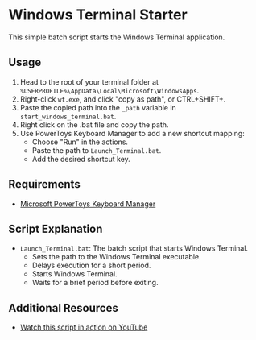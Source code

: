# Windows Terminal Starter

This simple batch script starts the Windows Terminal application.

## Usage

1. Head to the root of your terminal folder at `%USERPROFILE%\AppData\Local\Microsoft\WindowsApps`.
2. Right-click `wt.exe`,  and click "copy as path", or CTRL+SHIFT+.
3. Paste the copied path into the `_path` variable in `start_windows_terminal.bat`.
4. Right click on the .bat file and copy the path.
5. Use PowerToys Keyboard Manager to add a new shortcut mapping:
   - Choose "Run" in the actions.
   - Paste the path to `Launch_Terminal.bat`.
   - Add the desired shortcut key.

## Requirements

- [Microsoft PowerToys Keyboard Manager](https://learn.microsoft.com/en-us/windows/powertoys/)

## Script Explanation

- `Launch_Terminal.bat`: The batch script that starts Windows Terminal.
  - Sets the path to the Windows Terminal executable.
  - Delays execution for a short period.
  - Starts Windows Terminal.
  - Waits for a brief period before exiting.

## Additional Resources

- [Watch this script in action on YouTube](https://youtu.be/8wza5hcStHM)


